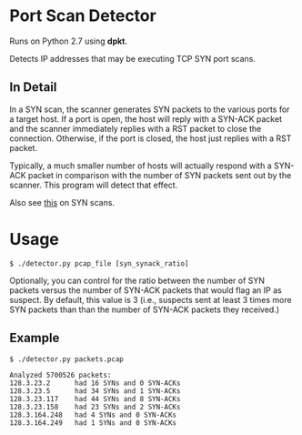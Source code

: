 # Port Scan Detector

Runs on Python 2.7 using **dpkt**.

Detects IP addresses that may be executing TCP SYN port scans.

## In Detail

In a SYN scan, the scanner generates SYN packets to the various ports for a target host. If a port is open, the host will reply with a SYN-ACK packet and the scanner immediately replies with a RST packet to close the connection. Otherwise, if the port is closed, the host just replies with a RST packet.

Typically, a much smaller number of hosts will actually respond with a SYN-ACK packet in comparison with the number of SYN packets sent out by the scanner. This program will detect that effect.

Also see [this](https://en.wikipedia.org/wiki/Port_scanner#SYN_scanning) on SYN scans.

# Usage

	$ ./detector.py pcap_file [syn_synack_ratio]

Optionally, you can control for the ratio between the number of SYN packets versus the number of SYN-ACK packets that would flag an IP as suspect. By default, this value is 3 (i.e., suspects sent at least 3 times more SYN
packets than than the number of SYN-ACK packets they received.)

## Example

	$ ./detector.py packets.pcap

	Analyzed 5700526 packets:
	128.3.23.2      had 16 SYNs and 0 SYN-ACKs
	128.3.23.5      had 34 SYNs and 1 SYN-ACKs
	128.3.23.117    had 44 SYNs and 8 SYN-ACKs
	128.3.23.158    had 23 SYNs and 2 SYN-ACKs
	128.3.164.248   had 4 SYNs and 0 SYN-ACKs
	128.3.164.249   had 1 SYNs and 0 SYN-ACKs
